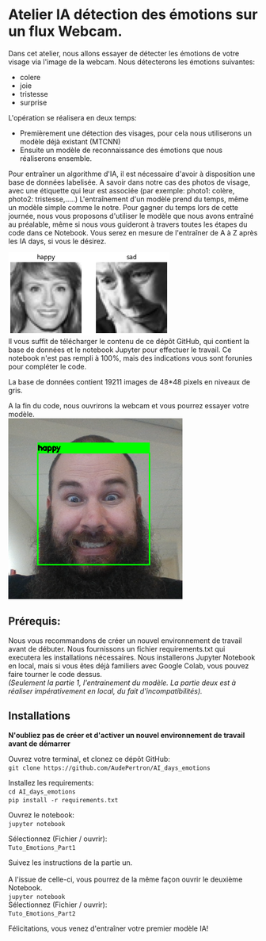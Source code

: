 # Atelier IA détection des émotions sur un flux Webcam.

Dans cet atelier, nous allons essayer de détecter les émotions de votre visage via l'image de la webcam.
Nous détecterons les émotions suivantes:
- colere
- joie
- tristesse
- surprise

L'opération se réalisera en deux temps:
- Premièrement une détection des visages, pour cela nous utiliserons un modèle déjà existant (MTCNN)
- Ensuite un modèle de reconnaissance des émotions que nous réaliserons ensemble.

Pour entraîner un algorithme d'IA, il est nécessaire d'avoir à disposition une base de données labelisée. A savoir dans notre cas des photos de visage, avec une étiquette qui leur est associée (par exemple: photo1: colère, photo2: tristesse,.....)
L'entraînement d'un modèle prend du temps, même un modèle simple comme le notre. Pour gagner du temps lors de cette journée, nous vous proposons d'utiliser le modèle que nous avons entraîné au préalable, même si nous vous guideront à travers toutes les étapes du code dans ce Notebook. Vous serez en mesure de l'entraîner de A à Z après les IA days, si vous le désirez.<br>

![exemple photo](/images/demo.png)
<br>
Il vous suffit de télécharger le contenu de ce dépôt GitHub, qui contient la base de données et le notebook Jupyter pour effectuer le travail. Ce notebook n'est pas rempli à 100%, mais des indications vous sont forunies pour compléter le code.

La base de données contient 19211 images de 48*48 pixels en niveaux de gris.

A la fin du code, nous ouvrirons la webcam et vous pourrez essayer votre modèle.<br>
![test webcam](/images/test.png)<br>

## Prérequis:
Nous vous recommandons de créer un nouvel environnement de travail avant de débuter.
Nous fournissons un fichier requirements.txt qui executera les installations nécessaires. Nous installerons Jupyter Notebook en local, mais si vous êtes déjà familiers avec Google Colab, vous pouvez faire tourner le code dessus. <br>*(Seulement la partie 1, l'entrainement du modèle. La partie deux est à réaliser impérativement en local, du fait d'incompatibilités).*

## Installations
__N'oubliez pas de créer et d'activer un nouvel environnement de travail avant de démarrer__

Ouvrez votre terminal, et clonez ce dépôt GitHub:<br>
`git clone https://github.com/AudePertron/AI_days_emotions`

Installez les requirements:<br>
`cd AI_days_emotions`<br>
`pip install -r requirements.txt`

Ouvrez le notebook:<br>
`jupyter notebook` <br>

Sélectionnez (Fichier / ouvrir):<br>
 `Tuto_Emotions_Part1`

Suivez les instructions de la partie un.<br><br>
A l'issue de celle-ci, vous pourrez de la même façon ouvrir le deuxième Notebook. <br>
`jupyter notebook` <br>
Sélectionnez (Fichier / ouvrir):<br>
`Tuto_Emotions_Part2`

Félicitations, vous venez d'entraîner votre premier modèle IA!
